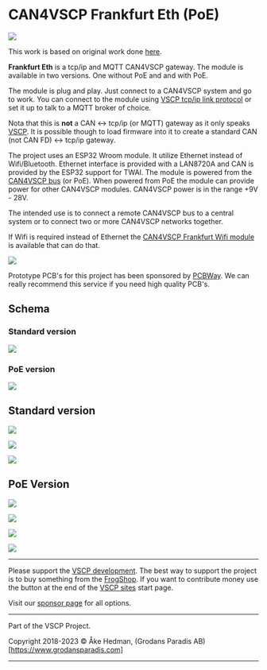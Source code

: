 <h1>CAN4VSCP Frankfurt Eth (PoE)</h1>

![](images/frankfurt_esp32_eth_rev_a_front_flat.png)

This work is based on original work done [here](https://github.com/nuclearcat/ESP32ETH). 

**Frankfurt Eth** is a tcp/ip and MQTT CAN4VSCP gateway. The module is available in two versions. One without PoE and and with PoE.

The module is plug and play. Just connect to a CAN4VSCP system and go to work. You can connect to the module using [VSCP tcp/ip link protocol](https://grodansparadis.github.io/vscp-doc-spec/#/./vscp_tcpiplink) or set it up to talk to a MQTT broker of choice.

Nota that this is **not** a CAN <-> tcp/ip (or MQTT) gateway as it only speaks [VSCP](https://grodansparadis.github.io/vscp-doc-spec). It is possible though to load firmware into it to create a standard CAN (not CAN FD) <-> tcp/ip gateway. 

The project uses an ESP32 Wroom module. It utilize Ethernet instead of Wifi/Bluetooth. Ethernet interface is provided with a LAN8720A and CAN is provided by the ESP32 support for TWAI. The module is powered from the [CAN4VSCP bus](https://grodansparadis.github.io/vscp-doc-spec/#/./vscp_over_can_can4vscp) (or PoE).  When powered from PoE the module can provide power for other CAN4VSCP modules. CAN4VSCP power is in the range +9V - 28V.

The intended use is to connect a remote CAN4VSCP bus to a central system or to connect two or more CAN4VSCP networks together. 

If Wifi is required instead of Ethernet the [CAN4VSCP Frankfurt Wifi module](https://github.com/grodansparadis/can4vscp-frankfurt-wifi) is available that can do that.

![](./images/pcbway.png)

Prototype PCB's for this project has been sponsored by [PCBWay](https://www.pcbway.com/). We can really recommend this service if you need high quality PCB's. 

## Schema

### Standard version

![](./images/schema_frankfurt_esp32_eth_rev_a_.png)

### PoE version

![](./images/schema_frankfurt_esp32_eth_poe_rev_a_.png)

## Standard version

![](./images/frankfurt_esp32_eth_poe_rev_a_front_flat.png)

![](./images/frankfurt_esp32_eth_poe_rev_a__front.png)


![](./images/frankfurt_esp32_eth_poe_rev_a__back.png)


## PoE Version

![](./images/frankfurt_esp32_eth_rev_a_front_flat.png)

![](./images/frankfurt_esp32_eth_rev_a_front.png)

![](./images/frankfurt_esp32_eth_rev_a_front2.png)

![](./images/frankfurt_esp32_eth_rev_a_front3.png)

<hr>
Please support the <a href="http://www.vscp.org">VSCP development</a>. The best way to support the project is 
to buy something from the <a href="http://www.frogshop.se">FrogShop</a>. If you want to contribute money use the button
 at the end of the <a href="http://www.vscp.org">VSCP sites</a> start page.

Visit our <a href="http://www.vscp.org/wiki/doku.php/sponsors">sponsor page</a> for all options.

<hr>

Part of the VSCP Project.

Copyright 2018-2023 © Åke Hedman, (Grodans Paradis AB)[https://www.grodansparadis.com]

<hr>



